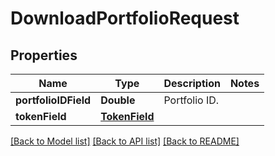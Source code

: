 # DownloadPortfolioRequest

## Properties
Name | Type | Description | Notes
------------ | ------------- | ------------- | -------------
**portfolioIDField** | **Double** | Portfolio ID. | 
**tokenField** | [**TokenField**](TokenField.md) |  | 

[[Back to Model list]](../README.md#documentation-for-models) [[Back to API list]](../README.md#documentation-for-api-endpoints) [[Back to README]](../README.md)


